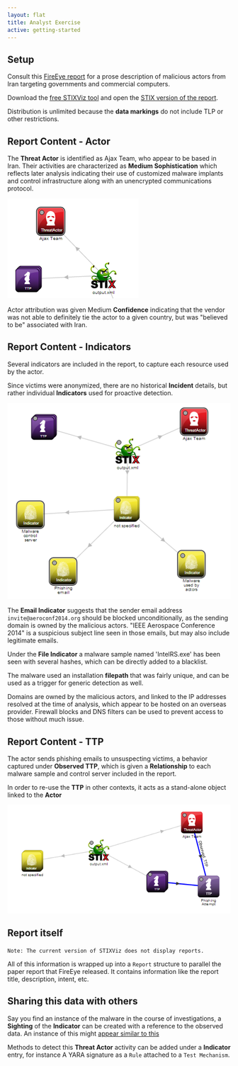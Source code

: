 ```yaml
---
layout: flat
title: Analyst Exercise
active: getting-started
---
```


## Setup
Consult this [FireEye report](report.html) for a prose description of malicious actors from Iran targeting governments and commercial computers.

Download the [free STIXViz tool](/documentation/utilities/) and open the [STIX version of the report](output.xml).

Distribution is unlimited because the **data markings** do not include TLP or other restrictions.

## Report Content - Actor
The **Threat Actor** is identified as Ajax Team, who appear to be based in Iran. Their activities are characterized as **Medium Sophistication** which reflects later analysis indicating their use of customized malware implants and control infrastructure along with an unencrypted communications protocol.

![actor image](pics/actor.png)

Actor attribution was given Medium **Confidence** indicating that the vendor was not able to definitely tie the actor to a given country, but was "believed to be" associated with Iran.

## Report Content - Indicators
Several indicators are included in the report, to capture each resource used by the actor.

Since victims were anonymized, there are no historical **Incident** details, but rather individual **Indicators** used for proactive detection.

![indicator image](pics/indicators.png)


The **Email Indicator** suggests that the sender email address `invite@aeroconf2014.org` should be blocked unconditionally, as the sending domain is owned by the malicious actors.
"IEEE Aerospace Conference 2014" is a suspicious subject line seen in those emails, but may also include legitimate emails.

Under the **File Indicator** a malware sample named 'IntelRS.exe' has been seen with several hashes, which can be directly added to a blacklist.

The malware used an installation **filepath** that was fairly unique, and can be used as a trigger for generic detection as well.

Domains are owned by the malicious actors, and linked to the IP addresses resolved at the time of analysis, which appear to be hosted on an overseas provider. Firewall blocks and DNS filters can be used to prevent access to those without much issue.

## Report Content - TTP
The actor sends phishing emails to unsuspecting victims, a behavior captured under **Observed TTP**, which is given a **Relationship** to each malware sample and control server included in the report.

In order to re-use the **TTP** in other contexts, it acts as a stand-alone object linked to the **Actor**

![ttp image](pics/ttp.png)

## Report itself
`Note: The current version of STIXViz does not display reports.`

All of this information is wrapped up into a `Report` structure to parallel the paper report that FireEye released. It contains information like the report title, description, intent, etc.

## Sharing this data with others
Say you find an instance of the malware in the course of investigations, a **Sighting** of the **Indicator** can be created with a reference to the observed data. An instance of this might [appear similar to this](sighting.xml)

Methods to detect this **Threat Actor** activity can be added under a **Indicator** entry, for instance A YARA signature as a `Rule` attached to a `Test Mechanism`.
